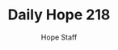 ---
image: /assets/img/daily-hope-default-artwork.png
title: Daily Hope 218
number: 218
categories:
  - Daily Hope
author: Hope Staff
notes: Daily Hope 218
embed: >-
  <iframe src="https://open.spotify.com/embed/episode/0S6EPAuX9RNdyfshF6nbzJ?utm_source=generator" width="400px" height="102px" frameborder=“0" scrolling=“no”></iframe>
---